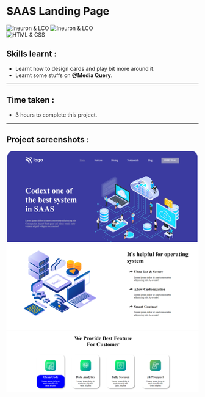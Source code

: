# SAAS Landing Page
![Ineuron & LCO](https://img.shields.io/badge/Ineuron-LCO-brightgreen) 
![Ineuron & LCO](https://img.shields.io/badge/Hitesh%20Choudhary-Full--stack--JS--bootcamp-brightgreen)
<br>
![HTML & CSS](https://img.shields.io/badge/HTML-CSS-yellowgreen)

## Skills learnt :
- Learnt how to design cards and play bit more around it.
- Learnt some stuffs on **@Media Query**.
***
## Time taken : 
- 3 hours to complete this project.
***
## Project screenshots :
![Project-13/SAAS-landing-page](./Projects-SS/SAAS-hero.PNG)
![Project-13/SAAS-landing-page](./Projects-SS/SS-2.PNG)
![Project-13/SAAS-landing-page](./Projects-SS/Cards-SS.PNG)